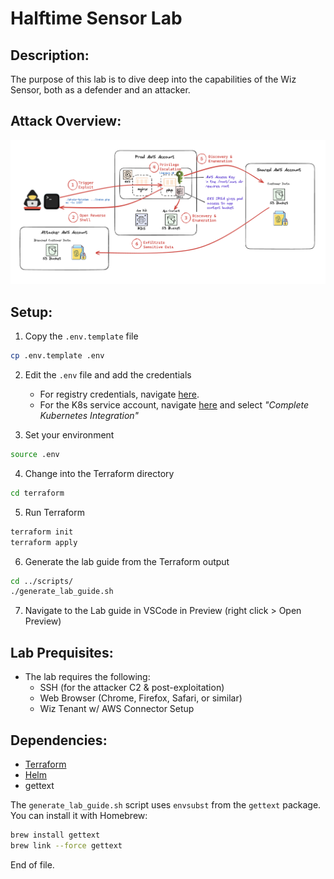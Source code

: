 # Halftime Sensor Lab

## Description:

The purpose of this lab is to dive deep into the capabilities of the Wiz Sensor, both as a defender and an attacker.

## Attack Overview:

![Alt text](diagrams/images/attack-overview.png)

## Setup:

1. Copy the `.env.template` file

```sh
cp .env.template .env
```

2. Edit the `.env` file and add the credentials

   - For registry credentials, navigate [here](https://app.wiz.io/tenant-info/general).
   - For the K8s service account, navigate [here](https://app.wiz.io/settings/service-accounts/new) and select _"Complete Kubernetes Integration"_

3. Set your environment

```sh
source .env
```

4. Change into the Terraform directory

```sh
cd terraform
```

5. Run Terraform

```sh
terraform init
terraform apply
```

6. Generate the lab guide from the Terraform output

```sh
cd ../scripts/
./generate_lab_guide.sh
```

7. Navigate to the Lab guide in VSCode in Preview (right click > Open Preview)

## Lab Prequisites:

- The lab requires the following:
  - SSH (for the attacker C2 & post-exploitation)
  - Web Browser (Chrome, Firefox, Safari, or similar)
  - Wiz Tenant w/ AWS Connector Setup

## Dependencies:

- [Terraform](https://developer.hashicorp.com/terraform/tutorials/aws-get-started/install-cli)
- [Helm](https://helm.sh/docs/intro/install/)
- gettext

The `generate_lab_guide.sh` script uses `envsubst` from the `gettext` package. You can install it with Homebrew:

```sh
brew install gettext
brew link --force gettext
```
End of file. 